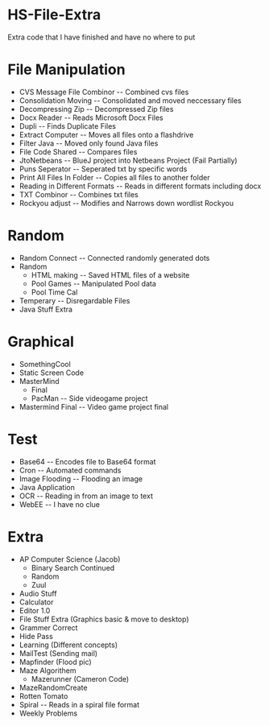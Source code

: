 # HS-File-Extra
Extra code that I have finished and have no where to put

# File Manipulation
- CVS Message File Combinor
-- Combined cvs files 
- Consolidation Moving
-- Consolidated and moved neccessary files
- Decompressing Zip
-- Decompressed Zip files
- Docx Reader
-- Reads Microsoft Docx Files
- Dupli
-- Finds Duplicate Files
- Extract Computer
-- Moves all files onto a flashdrive
- Filter Java
-- Moved only found Java files
- File Code Shared
-- Compares files
- JtoNetbeans
-- BlueJ project into Netbeans Project (Fail Partially)
- Puns Seperator
-- Seperated txt by specific words
- Print All Files In Folder
-- Copies all files to another folder
- Reading in Different Formats
-- Reads in different formats including docx
- TXT Combinor
-- Combines txt files
- Rockyou adjust
-- Modifies and Narrows down wordlist Rockyou

# Random
- Random Connect
-- Connected randomly generated dots
- Random
  - HTML making
  -- Saved HTML files of a website
  - Pool Games
  -- Manipulated Pool data
  - Pool Time Cal
- Temperary
-- Disregardable Files
- Java Stuff Extra

# Graphical
- SomethingCool
- Static Screen Code
- MasterMind
  - Final
  - PacMan
  -- Side videogame project
- Mastermind Final
-- Video game project final

# Test
- Base64
-- Encodes file to Base64 format
- Cron
-- Automated commands
- Image Flooding
-- Flooding an image
- Java Application
- OCR
-- Reading in from an image to text
- WebEE
-- I have no clue

# Extra
- AP Computer Science (Jacob)
  - Binary Search Continued
  - Random
  - Zuul
- Audio Stuff
- Calculator
- Editor 1.0
- File Stuff Extra (Graphics basic & move to desktop)
- Grammer Correct
- Hide Pass
- Learning (Different concepts)
- MailTest (Sending mail)
- Mapfinder (Flood pic)
- Maze Algorithem
  - Mazerunner (Cameron Code)
- MazeRandomCreate
- Rotten Tomato
- Spiral
-- Reads in a spiral file format
- Weekly Problems
